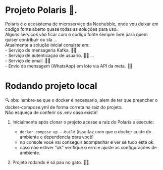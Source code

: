 # Projeto Polaris 🧬.

Polaris é o ecosistema de microserviço da Neohubble, onde vou deixar em codigo fonte aberto quase todas as soluções para uso.<br/>
Alguns serviços vão ficar com o codigo fonte sempre livre para quem quiser contribuir ou sla ...<br/>
Atualmente a solução inicial consiste em:<br/>
    - Serviço de mensageria Kafka. 👍🏼<br/>
    - Serviço de autenticaçao de usuario. ✍🏼 ...<br/>
    - Serviço de email. 👎🏼<br/>
    - Envio de mensagem (WhatsApp) em lote via API da meta. 👎🏼<br/>


# Rodando projeto local

🔍 obs: lembre-se que o docker é necessario, alem de ter que preencher o docker-compose.yml de forma correta na raiz do projeto. <br/>
Não esqueça de conferir os .env caso existir!<br/>

1. Inicialmente após clonar o projeto acesse a raiz do Polaris e execute: <br/>
    - `docker compose up --build`
    [isso faz com que o docker cuide do ambiente e dependencia para você]
    - no console você vai conseguir acompanhar e ver se tudo está ok. 
    - caso não estiver "ok" verifique o erro e ajuste as configurações de ambiente.

2. Projeto rodando é só pau no gato. 🧹🐱